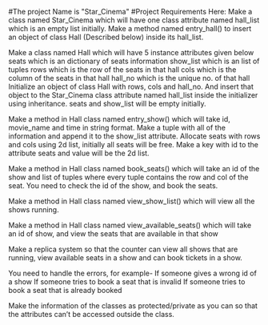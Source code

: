 #The project Name is "Star_Cinema"
#Project Requirements Here:
Make a class named Star_Cinema which will have one class attribute named hall_list which is an empty list initially. Make a method named entry_hall() to insert an object of class Hall (Described below) inside its hall_list.

Make a class named Hall which will have 5 instance attributes given below	
seats which is an dictionary of seats information
show_list which is an list of tuples
rows which is the row of the seats in that hall
cols which is the column of the seats in that hall
hall_no which is the unique no. of that hall
Initialize an object of class Hall with rows, cols and hall_no. And insert that object to the Star_Cinema class attribute named hall_list inside the initializer using inheritance. seats and show_list will be empty initially.

Make a method in Hall class named entry_show() which will take id, movie_name and time in string format. Make a tuple with all of the information and append it to the show_list attribute. Allocate seats with rows and cols using 2d list, initially all seats will be free. Make a key with id to the attribute seats and value will be the 2d list.

Make a method in Hall class named book_seats() which will take an id of the show and list of tuples where every tuple contains the row and col of the seat. You need to check the id of the show, and book the seats.

Make a method in Hall class named view_show_list() which will view all the shows running.

Make a method in Hall class named view_available_seats() which will take an id of show, and view the seats that are available in that show

Make a replica system so that the counter can view all shows that are running, view available seats in a show and can book tickets in a show. 

You need to handle the errors, for example-	
If someone gives a wrong id of a show
If someone tries to book a seat that is invalid
If someone tries to book a seat that is already booked


Make the information of the classes as protected/private as you can so that the attributes can’t be accessed outside the class.	
